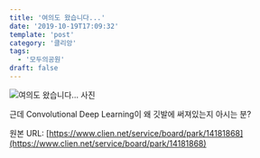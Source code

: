 ```yaml
---
title: '여의도 왔습니다...'
date: '2019-10-19T17:09:32'
template: 'post'
category: '클리앙'
tags: 
  - '모두의공원'
draft: false
---
```


![여의도 왔습니다... 사진](https://cdn.clien.net/web/api/file/F01/9148070/44f97170f3eb23.jpg?w=780&h=30000)

근데 Convolutional Deep Learning이 왜 깃발에 써져있는지 아시는 분?

원본 URL: [https://www.clien.net/service/board/park/14181868](https://www.clien.net/service/board/park/14181868)